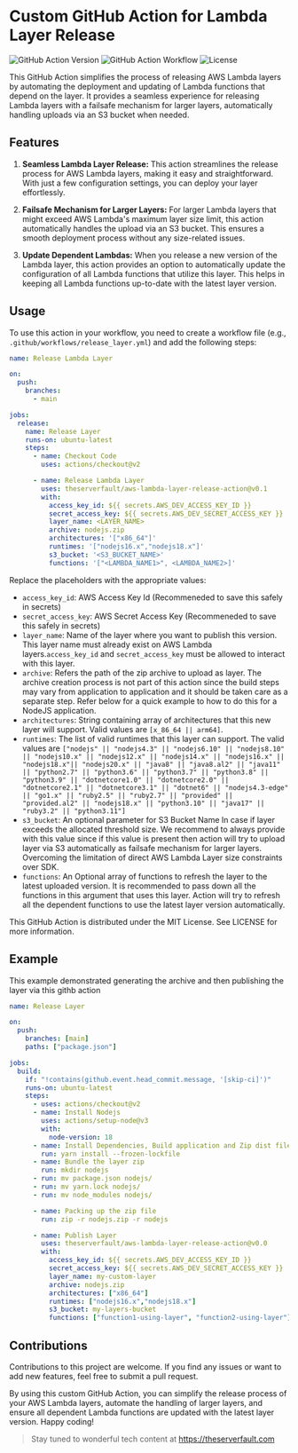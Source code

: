 # Custom GitHub Action for Lambda Layer Release

![GitHub Action Version](https://img.shields.io/badge/version-v0.0.0-blue)
![GitHub Action Workflow](https://img.shields.io/badge/workflow-CI/CD-green)
![License](https://img.shields.io/badge/license-MIT-orange)

This GitHub Action simplifies the process of releasing AWS Lambda layers by automating the deployment and updating of Lambda functions that depend on the layer. It provides a seamless experience for releasing Lambda layers with a failsafe mechanism for larger layers, automatically handling uploads via an S3 bucket when needed.

## Features

1. **Seamless Lambda Layer Release:** This action streamlines the release process for AWS Lambda layers, making it easy and straightforward. With just a few configuration settings, you can deploy your layer effortlessly.

2. **Failsafe Mechanism for Larger Layers:** For larger Lambda layers that might exceed AWS Lambda's maximum layer size limit, this action automatically handles the upload via an S3 bucket. This ensures a smooth deployment process without any size-related issues.

3. **Update Dependent Lambdas:** When you release a new version of the Lambda layer, this action provides an option to automatically update the configuration of all Lambda functions that utilize this layer. This helps in keeping all Lambda functions up-to-date with the latest layer version.

## Usage

To use this action in your workflow, you need to create a workflow file (e.g., `.github/workflows/release_layer.yml`) and add the following steps:

```yaml
name: Release Lambda Layer

on:
  push:
    branches:
      - main

jobs:
  release:
    name: Release Layer
    runs-on: ubuntu-latest
    steps:
      - name: Checkout Code
        uses: actions/checkout@v2

      - name: Release Lambda Layer
        uses: theserverfault/aws-lambda-layer-release-action@v0.1
        with:
          access_key_id: ${{ secrets.AWS_DEV_ACCESS_KEY_ID }}
          secret_access_key: ${{ secrets.AWS_DEV_SECRET_ACCESS_KEY }}
          layer_name: <LAYER_NAME>
          archive: nodejs.zip
          architectures: '["x86_64"]'
          runtimes: '["nodejs16.x","nodejs18.x"]'
          s3_bucket: '<S3_BUCKET_NAME>'
          functions: '["<LAMBDA_NAME1>", <LAMBDA_NAME2>]'
```
Replace the placeholders with the appropriate values:

- `access_key_id`: AWS Access Key Id (Recommeneded to save this safely in secrets)<br/>
- `secret_access_key`: AWS Secret Access Key (Recommeneded to save this safely in secrets)<br/>
- `layer_name`: Name of the layer where you want to publish this version. This layer name must already exist on AWS Lambda layers.`access_key_id` and `secret_access_key` must be allowed to interact with this layer.<br/>
- `archive`: Refers the path of the zip archive to upload as layer. The archive creation process is not part of this action since the build steps may vary from application to application and it should be taken care as a separate step. Refer below for a quick example to how to do this for a NodeJS application.<br/>
- `architectures`: String containing array of architectures that this new layer will support. Valid values are `[x_86_64 || arm64]`.<br/>
- `runtimes`: The list of valid runtimes that this layer can support. The valid values are `["nodejs" || "nodejs4.3" || "nodejs6.10" || "nodejs8.10" || "nodejs10.x" || "nodejs12.x" || "nodejs14.x" || "nodejs16.x" || "nodejs18.x"|| "nodejs20.x" || "java8" || "java8.al2" || "java11" || "python2.7" || "python3.6" || "python3.7" || "python3.8" || "python3.9" || "dotnetcore1.0" || "dotnetcore2.0" || "dotnetcore2.1" || "dotnetcore3.1" || "dotnet6" || "nodejs4.3-edge" || "go1.x" || "ruby2.5" || "ruby2.7" || "provided" || "provided.al2" || "nodejs18.x" || "python3.10" || "java17" || "ruby3.2" || "python3.11"]`<br/>
- `s3_bucket`: An optional parameter for S3 Bucket Name In case if layer exceeds the allocated threshold size. We recommend to always provide with this value since if this value is present then action will try to upload layer via S3 automatically as failsafe mechanism for larger layers. Overcoming the limitation of direct AWS Lambda Layer size constraints over SDK.
- `functions`: An Optional array of functions to refresh the layer to the latest uploaded version. It is recommended to pass down all the functions in this argument that uses this layer. Action will try to refresh all the dependent functions to use the latest layer version automatically.

This GitHub Action is distributed under the MIT License. See LICENSE for more information.

## Example
This example demonstrated generating the archive and then publishing the layer via this githb action
```yaml
name: Release Layer

on:
  push:
    branches: [main]
    paths: ["package.json"]

jobs:
  build:
    if: "!contains(github.event.head_commit.message, '[skip-ci]')"
    runs-on: ubuntu-latest
    steps:
      - uses: actions/checkout@v2
      - name: Install Nodejs
        uses: actions/setup-node@v3
        with:
          node-version: 18
      - name: Install Dependencies, Build application and Zip dist file
        run: yarn install --frozen-lockfile
      - name: Bundle the layer zip
        run: mkdir nodejs
      - run: mv package.json nodejs/
      - run: mv yarn.lock nodejs/
      - run: mv node_modules nodejs/

      - name: Packing up the zip file
        run: zip -r nodejs.zip -r nodejs

      - name: Publish Layer
        uses: theserverfault/aws-lambda-layer-release-action@v0.0
        with:
          access_key_id: ${{ secrets.AWS_DEV_ACCESS_KEY_ID }}
          secret_access_key: ${{ secrets.AWS_DEV_SECRET_ACCESS_KEY }}
          layer_name: my-custom-layer
          archive: nodejs.zip
          architectures: ["x86_64"]
          runtimes: ["nodejs16.x","nodejs18.x"]
          s3_bucket: my-layers-bucket
          functions: ["function1-using-layer", "function2-using-layer"]
```

## Contributions

Contributions to this project are welcome. If you find any issues or want to add new features, feel free to submit a pull request.

By using this custom GitHub Action, you can simplify the release process of your AWS Lambda layers, automate the handling of larger layers, and ensure all dependent Lambda functions are updated with the latest layer version. Happy coding!

> Stay tuned to wonderful tech content at https://theserverfault.com
